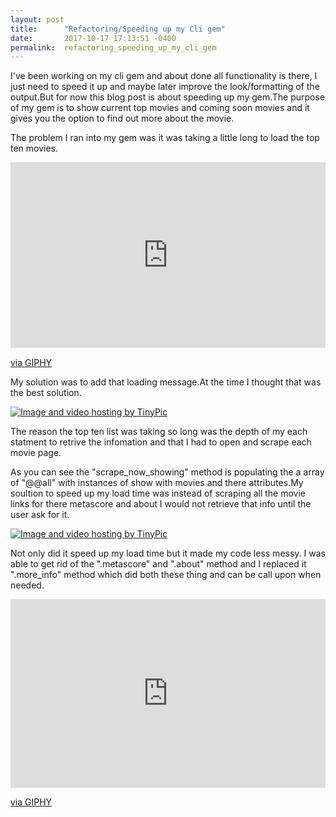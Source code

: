 ```yaml
---
layout: post
title:      "Refactoring/Speeding up my Cli gem"
date:       2017-10-17 17:13:51 -0400
permalink:  refactoring_speeding_up_my_cli_gem
---
```



I've been working on my cli gem and about done all functionality is there, I just need to speed it up and maybe later improve the look/formatting of the output.But for now this blog post is about speeding up my gem.The purpose of my gem is to show current top movies and coming soon movies and it gives you the option to find out more about the movie.

The problem I ran into my gem was it was taking a little long to load the top ten movies.

<div style="width:100%;height:0;padding-bottom:59%;position:relative;"><iframe src="https://giphy.com/embed/3o7aDcX4cCi5WV9yhi" width="100%" height="100%" style="position:absolute" frameBorder="0" class="giphy-embed" allowFullScreen></iframe></div><p><a href="https://giphy.com/gifs/3o7aDcX4cCi5WV9yhi">via GIPHY</a></p>

My solution was to add that loading message.At the time I thought that was the best solution.

<a href="http://tinypic.com?ref=okacl" target="_blank"><img src="http://i63.tinypic.com/okacl.jpg" border="0" alt="Image and video hosting by TinyPic"></a>

The reason the top ten list was taking so long was the depth of my each statment to retrive the infomation and that I had to open and scrape each movie page.

As you can see the "scrape_now_showing" method is populating the a array of "@@all" with instances of show with movies and there attributes.My soultion to speed up my load time was instead of scraping all the movie links for there metascore and about I would not retrieve that info until the user ask for it.

<a href="http://tinypic.com?ref=2iapeg0" target="_blank"><img src="http://i68.tinypic.com/2iapeg0.jpg" border="0" alt="Image and video hosting by TinyPic"></a>

Not only did it speed up my load time but it made my code less messy. I was able to get rid of the ".metascore" and ".about" method and I replaced it ".more_info" method which did both these thing and can be call upon when needed.

<div style="width:100%;height:0;padding-bottom:60%;position:relative;"><iframe src="https://giphy.com/embed/3ov9jPnpyzaHqxsZm8" width="100%" height="100%" style="position:absolute" frameBorder="0" class="giphy-embed" allowFullScreen></iframe></div><p><a href="https://giphy.com/gifs/3ov9jPnpyzaHqxsZm8">via GIPHY</a></p>
